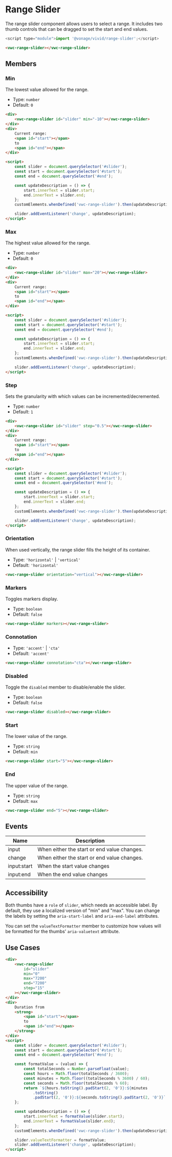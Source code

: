 # Range Slider

The range slider component allows users to select a range. It includes two thumb controls that can be dragged to set the start and end values.

```js
<script type="module">import '@vonage/vivid/range-slider';</script>
```

```html preview
<vwc-range-slider></vwc-range-slider>
```

## Members

### Min

The lowest value allowed for the range.

- Type: `number`
- Default: `0`

```html preview blocks
<div>
	<vwc-range-slider id="slider" min="-10"></vwc-range-slider>
</div>
<div>
	Current range:
	<span id="start"></span>
	to
	<span id="end"></span>
</div>

<script>
	const slider = document.querySelector('#slider');
	const start = document.querySelector('#start');
	const end = document.querySelector('#end');

	const updateDescription = () => {
		start.innerText = slider.start;
		end.innerText = slider.end;
	};
	customElements.whenDefined('vwc-range-slider').then(updateDescription);

	slider.addEventListener('change', updateDescription);
</script>
```

### Max

The highest value allowed for the range.

- Type: `number`
- Default: `0`

```html preview blocks
<div>
	<vwc-range-slider id="slider" max="20"></vwc-range-slider>
</div>
<div>
	Current range:
	<span id="start"></span>
	to
	<span id="end"></span>
</div>

<script>
	const slider = document.querySelector('#slider');
	const start = document.querySelector('#start');
	const end = document.querySelector('#end');

	const updateDescription = () => {
		start.innerText = slider.start;
		end.innerText = slider.end;
	};
	customElements.whenDefined('vwc-range-slider').then(updateDescription);

	slider.addEventListener('change', updateDescription);
</script>
```

### Step

Sets the granularity with which values can be incremented/decremented.

- Type: `number`
- Default: `1`

```html preview blocks
<div>
	<vwc-range-slider id="slider" step="0.5"></vwc-range-slider>
</div>
<div>
	Current range:
	<span id="start"></span>
	to
	<span id="end"></span>
</div>

<script>
	const slider = document.querySelector('#slider');
	const start = document.querySelector('#start');
	const end = document.querySelector('#end');

	const updateDescription = () => {
		start.innerText = slider.start;
		end.innerText = slider.end;
	};
	customElements.whenDefined('vwc-range-slider').then(updateDescription);

	slider.addEventListener('change', updateDescription);
</script>
```

### Orientation

When used vertically, the range slider fills the height of its container.

- Type: `'horizontal'` | `'vertical'`
- Default: `'horizontal'`

```html preview center 300px
<vwc-range-slider orientation="vertical"></vwc-range-slider>
```

### Markers

Toggles markers display.

- Type: `boolean`
- Default: `false`

```html preview blocks
<vwc-range-slider markers></vwc-range-slider>
```

### Connotation

- Type: `'accent'` | `'cta'`
- Default: `'accent'`

```html preview blocks
<vwc-range-slider connotation="cta"></vwc-range-slider>
```

### Disabled

Toggle the `disabled` member to disable/enable the slider.

- Type: `boolean`
- Default: `false`

```html preview blocks
<vwc-range-slider disabled></vwc-range-slider>
```

### Start

The lower value of the range.

- Type: `string`
- Default: `min`

```html preview blocks
<vwc-range-slider start="5"></vwc-range-slider>
```

### End

The upper value of the range.

- Type: `string`
- Default: `max`

```html preview blocks
<vwc-range-slider end="5"></vwc-range-slider>
```

## Events

<div class="table-wrapper">

| Name        | Description                                 |
| ----------- | ------------------------------------------- |
| input       | When either the start or end value changes. |
| change      | When either the start or end value changes. |
| input:start | When the start value changes                |
| input:end   | When the end value changes                  |

</div>

## Accessibility

Both thumbs have a `role` of `slider`, which needs an accessible label. By default, they use a localized version of "min" and "max".
You can change the labels by setting the `aria-start-label` and `aria-end-label` attributes.

You can set the `valueTextFormatter` member to customize how values will be formatted for the thumbs' `aria-valuetext` attribute.

## Use Cases

```html preview
<div>
	<vwc-range-slider
		id="slider"
		min="0"
		max="7200"
		end="7200"
		step="15"
	></vwc-range-slider>
</div>
<div>
	Duration from
	<strong>
		<span id="start"></span>
		to
		<span id="end"></span>
	</strong>
</div>
<script>
	const slider = document.querySelector('#slider');
	const start = document.querySelector('#start');
	const end = document.querySelector('#end');

	const formatValue = (value) => {
		const totalSeconds = Number.parseFloat(value);
		const hours = Math.floor(totalSeconds / 3600);
		const minutes = Math.floor((totalSeconds % 3600) / 60);
		const seconds = Math.floor(totalSeconds % 60);
		return `${hours.toString().padStart(2, '0')}:${minutes
			.toString()
			.padStart(2, '0')}:${seconds.toString().padStart(2, '0')}`;
	};

	const updateDescription = () => {
		start.innerText = formatValue(slider.start);
		end.innerText = formatValue(slider.end);
	};
	customElements.whenDefined('vwc-range-slider').then(updateDescription);

	slider.valueTextFormatter = formatValue;
	slider.addEventListener('change', updateDescription);
</script>
```
